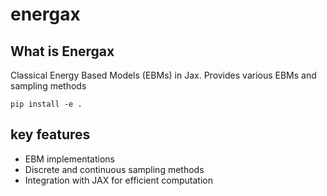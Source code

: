 # energax

## What is Energax
Classical Energy Based Models (EBMs) in Jax. Provides various EBMs and sampling methods

```
pip install -e .
```

## key features

 - EBM implementations
 - Discrete and continuous sampling methods
 - Integration with JAX for efficient computation
